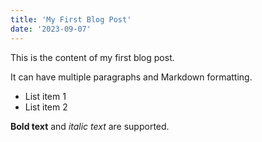 ```yaml
---
title: 'My First Blog Post'
date: '2023-09-07'
---
```


This is the content of my first blog post.

It can have multiple paragraphs and Markdown formatting.

- List item 1
- List item 2

**Bold text** and *italic text* are supported.